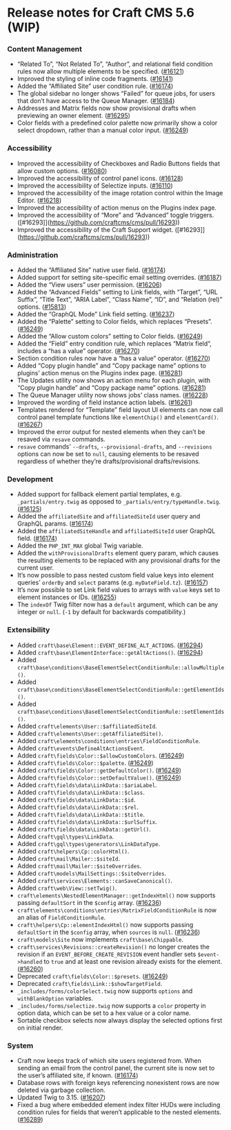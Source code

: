 # Release notes for Craft CMS 5.6 (WIP)

### Content Management
- “Related To”, “Not Related To”, “Author”, and relational field condition rules now allow multiple elements to be specified. ([#16121](https://github.com/craftcms/cms/discussions/16121))
- Improved the styling of inline code fragments. ([#16141](https://github.com/craftcms/cms/pull/16141))
- Added the “Affiliated Site” user condition rule. ([#16174](https://github.com/craftcms/cms/pull/16174))
- The global sidebar no longer shows “Failed” for queue jobs, for users that don’t have access to the Queue Manager. ([#16184](https://github.com/craftcms/cms/issues/16184))
- Addresses and Matrix fields now show provisional drafts when previewing an owner element. ([#16295](https://github.com/craftcms/cms/issues/16295))
- Color fields with a predefined color palette now primarily show a color select dropdown, rather than a manual color input. ([#16249](https://github.com/craftcms/cms/pull/16249))

### Accessibility
- Improved the accessibility of Checkboxes and Radio Buttons fields that allow custom options. ([#16080](https://github.com/craftcms/cms/pull/16080))
- Improved the accessibility of control panel icons. ([#16128](https://github.com/craftcms/cms/pull/16128))
- Improved the accessibility of Selectize inputs. ([#16110](https://github.com/craftcms/cms/pull/16110))
- Improved the accessibility of the image rotation control within the Image Editor. ([#16218](https://github.com/craftcms/cms/pull/16218))
- Improved the accessibility of action menus on the Plugins index page.
- Improved the accessibility of “More” and “Advanced” toggle triggers. ([#16293]](https://github.com/craftcms/cms/pull/16293))
- Improved the accessibility of the Craft Support widget. ([#16293]](https://github.com/craftcms/cms/pull/16293))

### Administration
- Added the “Affiliated Site” native user field. ([#16174](https://github.com/craftcms/cms/pull/16174))
- Added support for setting site-specific email setting overrides. ([#16187](https://github.com/craftcms/cms/pull/16187))
- Added the “View users” user permission. ([#16206](https://github.com/craftcms/cms/pull/16206))
- Added the “Advanced Fields” setting to Link fields, with “Target”, “URL Suffix”, “Title Text”, “ARIA Label”, “Class Name”, “ID”, and “Relation (rel)” options. ([#15813](https://github.com/craftcms/cms/discussions/15813))
- Added the “GraphQL Mode” Link field setting. ([#16237](https://github.com/craftcms/cms/pull/16237))
- Added the “Palette” setting to Color fields, which replaces “Presets”. ([#16249](https://github.com/craftcms/cms/pull/16249))
- Added the “Allow custom colors” setting to Color fields. ([#16249](https://github.com/craftcms/cms/pull/16249))
- Added the “Field” entry condition rule, which replaces “Matrix field”, includes a “has a value” operator. ([#16270](https://github.com/craftcms/cms/discussions/16270))
- Section condition rules now have a “has a value” operator. ([#16270](https://github.com/craftcms/cms/discussions/16270))
- Added “Copy plugin handle” and “Copy package name” options to plugins’ action menus on the Plugins index page. ([#16281](https://github.com/craftcms/cms/discussions/16281))
- The Updates utility now shows an action menu for each plugin, with “Copy plugin handle” and “Copy package name” options. ([#16281](https://github.com/craftcms/cms/discussions/16281))
- The Queue Manager utility now shows jobs’ class names. ([#16228](https://github.com/craftcms/cms/pull/16228))
- Improved the wording of field instance action labels. ([#16261](https://github.com/craftcms/cms/discussions/16261))
- Templates rendered for “Template” field layout UI elements can now call control panel template functions like `elementChip()` and `elementCard()`. ([#16267](https://github.com/craftcms/cms/issues/16267))
- Improved the error output for nested elements when they can’t be resaved via `resave` commands.
- `resave` commands’ `--drafts`, `--provisional-drafts`, and `--revisions` options can now be set to `null`, causing elements to be resaved regardless of whether they’re drafts/provisional drafts/revisions.

### Development
- Added support for fallback element partial templates, e.g. `_partials/entry.twig` as opposed to `_partials/entry/typeHandle.twig`. ([#16125](https://github.com/craftcms/cms/pull/16125))
- Added the `affiliatedSite` and `affiliatedSiteId` user query and GraphQL params. ([#16174](https://github.com/craftcms/cms/pull/16174))
- Added the `affiliatedSiteHandle` and `affiliatedSiteId` user GraphQL field. ([#16174](https://github.com/craftcms/cms/pull/16174))
- Added the `PHP_INT_MAX` global Twig variable.
- Added the `withProvisionalDrafts` element query param, which causes the resulting elements to be replaced with any provisional drafts for the current user.
- It’s now possible to pass nested custom field value keys into element queries’ `orderBy` and `select` params (e.g. `myDateField.tz`). ([#16157](https://github.com/craftcms/cms/discussions/16157))
- It’s now possible to set Link field values to arrays with `value` keys set to element instances or IDs. ([#16255](https://github.com/craftcms/cms/pull/16255))
- The `indexOf` Twig filter now has a `default` argument, which can be any integer or `null`. (`-1` by default for backwards compatibility.)

### Extensibility
- Added `craft\base\Element::EVENT_DEFINE_ALT_ACTIONS`. ([#16294](https://github.com/craftcms/cms/pull/16294))
- Added `craft\base\ElementInterface::getAltActions()`. ([#16294](https://github.com/craftcms/cms/pull/16294))
- Added `craft\base\conditions\BaseElementSelectConditionRule::allowMultiple()`.
- Added `craft\base\conditions\BaseElementSelectConditionRule::getElementIds()`.
- Added `craft\base\conditions\BaseElementSelectConditionRule::setElementIds()`.
- Added `craft\elements\User::$affiliatedSiteId`.
- Added `craft\elements\User::getAffiliatedSite()`.
- Added `craft\elements\conditions\entries\FieldConditionRule`.
- Added `craft\events\DefineAltActionsEvent`.
- Added `craft\fields\Color::$allowCustomColors`. ([#16249](https://github.com/craftcms/cms/pull/16249))
- Added `craft\fields\Color::$palette`. ([#16249](https://github.com/craftcms/cms/pull/16249))
- Added `craft\fields\Color::getDefaultColor()`. ([#16249](https://github.com/craftcms/cms/pull/16249))
- Added `craft\fields\Color::setDefaultValue()`. ([#16249](https://github.com/craftcms/cms/pull/16249))
- Added `craft\fields\data\LinkData::$ariaLabel`.
- Added `craft\fields\data\LinkData::$class`.
- Added `craft\fields\data\LinkData::$id`.
- Added `craft\fields\data\LinkData::$rel`.
- Added `craft\fields\data\LinkData::$title`.
- Added `craft\fields\data\LinkData::$urlSuffix`.
- Added `craft\fields\data\LinkData::getUrl()`.
- Added `craft\gql\types\LinkData`.
- Added `craft\gql\types\generators\LinkDataType`.
- Added `craft\helpers\Cp::colorHtml()`.
- Added `craft\mail\Mailer::$siteId`.
- Added `craft\mail\Mailer::$siteOverrides`.
- Added `craft\models\MailSettings::$siteOverrides`.
- Added `craft\services\Elements::canSaveCanonical()`.
- Added `craft\web\View::setTwig()`.
- `craft\elements\NestedElementManager::getIndexHtml()` now supports passing `defaultSort` in the `$config` array. ([#16236](https://github.com/craftcms/cms/discussions/16236))
- `craft\elements\conditions\entries\MatrixFieldConditionRule` is now an alias of `FieldConditionRule`.
- `craft\helpers\Cp::elementIndexHtml()` now supports passing `defaultSort` in the `$config` array, when `sources` is `null`. ([#16236](https://github.com/craftcms/cms/discussions/16236))
- `craft\models\Site` now implements `craft\base\Chippable`.
- `craft\services\Revisions::createRevision()` no longer creates the revision if an `EVENT_BEFORE_CREATE_REVISION` event handler sets `$event->handled` to `true` and at least one revision already exists for the element. ([#16260](https://github.com/craftcms/cms/discussions/16260))
- Deprecated `craft\fields\Color::$presets`. ([#16249](https://github.com/craftcms/cms/pull/16249))
- Deprecated `craft\fields\Link::$showTargetField`.
- `_includes/forms/colorSelect.twig` now supports `options` and `withBlankOption` variables.
- `_includes/forms/selectize.twig` now supports a `color` property in option data, which can be set to a hex value or a color name. 
- Sortable checkbox selects now always display the selected options first on initial render.

### System
- Craft now keeps track of which site users registered from. When sending an email from the control panel, the current site is now set to the user’s affiliated site, if known. ([#16174](https://github.com/craftcms/cms/pull/16174))
- Database rows with foreign keys referencing nonexistent rows are now deleted via garbage collection.
- Updated Twig to 3.15. ([#16207](https://github.com/craftcms/cms/discussions/16207))
- Fixed a bug where embedded element index filter HUDs were including condition rules for fields that weren’t applicable to the nested elements. ([#16289](https://github.com/craftcms/cms/discussions/16289))
